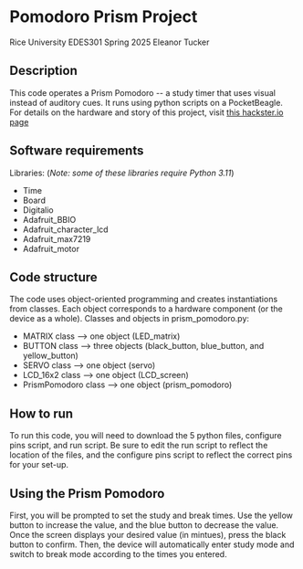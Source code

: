 # Pomodoro Prism Project
Rice University EDES301 Spring 2025
Eleanor Tucker


## Description
This code operates a Prism Pomodoro -- a study timer that uses visual instead of auditory cues. It runs using python scripts on a PocketBeagle. For details on the hardware and story of this project, visit [this hackster.io page](hackster.io)


## Software requirements
Libraries: (*Note: some of these libraries require Python 3.11*)
- Time
- Board
- Digitalio
- Adafruit_BBIO
- Adafruit\_character_lcd
- Adafruit_max7219
- Adafruit_motor

## Code structure
The code uses object-oriented programming and creates instantiations from classes. Each object corresponds to a hardware component (or the device as a whole).
Classes and objects in prism_pomodoro.py: 
- MATRIX class --> one object (LED_matrix)
- BUTTON class --> three objects (black\_button, blue\_button, and yellow_button)
- SERVO class --> one object (servo)
- LCD\_16x2 class --> one object (LCD_screen)
- PrismPomodoro class --> one object (prism_pomodoro)


## How to run
To run this code, you will need to download the 5 python files, configure pins script, and run script. Be sure to edit the run script to reflect the location of the files, and the configure pins script to reflect the correct pins for your set-up.


## Using the Prism Pomodoro
First, you will be prompted to set the study and break times. Use the yellow button to increase the value, and the blue button to decrease the value. Once the screen displays your desired value (in mintues), press the black button to confirm. Then, the device will automatically enter study mode and switch to break mode according to the times you entered. 
